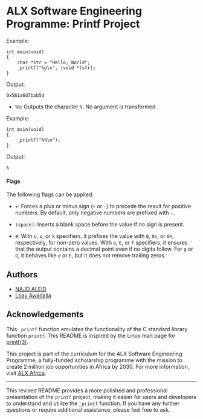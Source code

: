 # ALX Software Engineering Programme: Printf Project

Example:

```
int main(void)
{
    char *str = "Hello, World";
    _printf("%p\n", (void *)str);
}
```

Output:

```
0x561a6d7bab5d
```

- `%%`: Outputs the character `%`. No argument is transformed.

Example:

```
int main(void)
{
    _printf("%%\n");
}
```

Output:

```
%
```

#### Flags

The following flags can be applied:

- `+`: Forces a plus or minus sign (`+` or `-`) to precede the result for positive numbers. By default, only negative numbers are prefixed with `-`.

- `(space)`: Inserts a blank space before the value if no sign is present.

- `#`: With `o`, `x`, or `X` specifiers, it prefixes the value with `0`, `0x`, or `0X`, respectively, for non-zero values. With `e`, `E`, or `f` specifiers, it ensures that the output contains a decimal point even if no digits follow. For `g` or `G`, it behaves like `e` or `E`, but it does not remove trailing zeros.

## Authors

- [NAJD ALEID](https://github.com/NAJDAL/printf)
- [Loay Awadalla](https://github.com/)


## Acknowledgements

This `_printf` function emulates the functionality of the C standard library function `printf`. This README is inspired by the Linux man page for [printf(3)](https://linux.die.net/man/3/printf).

This project is part of the curriculum for the ALX Software Engineering Programme, a fully-funded scholarship programme with the mission to create 2 million job opportunities in Africa by 2030. For more information, visit [ALX Africa](https://www.alxafrica.com/).

---

This revised README provides a more polished and professional presentation of the `printf` project, making it easier for users and developers to understand and utilize the `_printf` function. If you have any further questions or require additional assistance, please feel free to ask.
